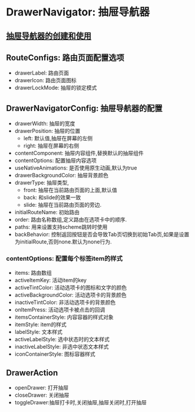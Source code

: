 # DrawerNavigator: 抽屉导航器

## [抽屉导航器的创建和使用](./StackNavigator.md)

## RouteConfigs: 路由页面配置选项

* drawerLabel: 路由页面
* drawerIcon: 路由页面图标
* drawerLockMode: 抽屉的锁定模式

## DrawerNavigatorConfig: 抽屉导航器的配置

* drawerWidth: 抽屉的宽度
* drawerPosition: 抽屉的位置
  * left: 默认值,抽屉在屏幕的左侧
  * right: 抽屉在屏幕的右侧
* contentComponent: 抽屉内容组件,替换默认的抽屉组件
* contentOptions: 配置抽屉内容选项
* useNativeAnimations: 是否使用原生动画,默认为true
* drawerBackgroundColor: 抽屉背景颜色
* drawerType: 抽屉类型,
  * front: 抽屉在当前路由页面的上面,默认值
  * back: 和slide的效果一致
  * slide: 抽屉在当前路由页面的旁边.
* initialRouteName: 初始路由
* order: 路由名称数组,定义路由在选项卡中的顺序.
* paths: 用来设置支持scheme跳转时使用
* backBehavior: 控制返回按钮是否会导致Tab页切换到初始Tab页,如果是设置为initialRoute,否则none.默认为none行为.

### contentOptions: 配置每个标签item的样式

* items: 路由数组
* activeItemKey: 活动item的key
* activeTintColor: 活动选项卡的图标和文字的颜色
* activeBackgroundColor: 活动选项卡的背景颜色
* inactiveTintColor: 非活动选项卡的背景颜色
* onItemPress: 活动选项卡被点击的回调
* itemsContainerStyle: 内容容器的样式对象
* itemStyle: item的样式
* labelStyle: 文本样式
* activeLabelStyle: 选中状态时的文本样式
* inactiveLabelStyle: 非选中状态文本样式
* iconContainerStyle: 图标容器样式

## DrawerAction

* openDrawer: 打开抽屉
* closeDrawer: 关闭抽屉
* toggleDrawer:抽屉打卡时,关闭抽屉,抽屉关闭时,打开抽屉